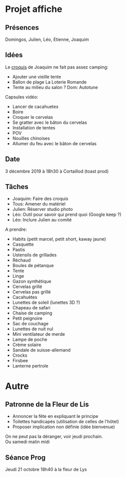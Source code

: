 # Projet affiche

## Présences

Domingos, Julien, Léo, Etienne, Joaquim

## Idées

Le [croquis](https://drive.google.com/file/d/1Wqwk4Xv_R6ndTpEW-a3rCedwCog_M4V5/view?usp=sharing) de Joaquim ne fait pas assez camping:
* Ajouter une vieille tente
* Ballon de plage La Loterie Romande
* Tente au milieu du salon ?
Dom: Autotune

Capsules vidéo:
* Lancer de cacahuetes
* Boire
* Croquer le cervelas
* Se gratter avec le bâton du cervelas
* Installation de tentes
* POV
* Nouilles chinoises
* Allumer du feu avec le bâton de cervelas 

## Date

3 décembre 2019 à 18h30 à Cortaillod (toast prod)

## Tâches

* Joaquim: Faire des croquis
* Tous: Amener du matériel
* Julien: Réserver studio photo
* Léo: Outil pour savoir qui prend quoi (Google keep ?)
* Léo: Inclure Julien au comité

A prendre:
* Habits (petit marcel, petit short, kaway jaune)
* Casquette
* Pastis
* Ustensils de grillades
* Réchaud
* Boules de pétanque
* Tente
* Linge
* Gazon synthétique
* Cervelas grillé
* Cervelas pas grillé
* Cacahuètes
* Lunettes de soleil (lunettes 3D ?)
* Chapeau de safari
* Chaise de camping
* Petit peignoire
* Sac de couchage
* Lunettes de nuit nul
* Mini ventilateur de merde
* Lampe de poche
* Crème solaire
* Sandale de suisse-allemand
* Crocks
* Firsbee
* Lanterne pertrole

# Autre

## Patronne de la Fleur de Lis

* Annoncer la fête en expliquant le principe
* Toilettes handicapés (utilisation de celles de l'hôtel)
* Proposer implication non définie (idée bienvenue)

On ne peut pas la déranger, voir jeudi prochain.  
Ou samedi matin midi

## Séance Prog

Jeudi 21 octobre 18h40 à la fleur de Lys
